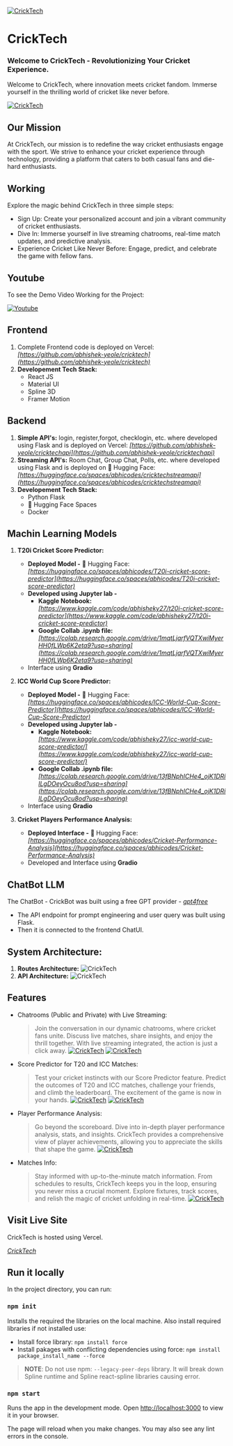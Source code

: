 [![CrickTech](https://cricktech.vercel.app/static/media/Road_Sense-removebg-preview.b109c5d8d6d88f54cabe.png)](https://cricktech.vercel.app/)
# CrickTech
### Welcome to CrickTech - Revolutionizing Your Cricket Experience.

Welcome to CrickTech, where innovation meets cricket fandom. Immerse yourself in the thrilling world of cricket like never before.

[![CrickTech](https://lh3.googleusercontent.com/u/0/drive-viewer/AK7aPaDzb3Tq0LeMeKVqTdl9k_D8be6ouRxs_ferNbs0HQpWeLXO1xY-lj4xtHrCHvR0RbWQiIXvFJazo2DTMX7iFY3oUwRrEA=w1960-h4012)](https://cricktech.vercel.app/)

## Our Mission

At CrickTech, our mission is to redefine the way cricket enthusiasts engage with the sport. We strive to enhance your cricket experience through technology, providing a platform that caters to both casual fans and die-hard enthusiasts.

## Working
Explore the magic behind CrickTech in three simple steps:
- Sign Up: Create your personalized account and join a vibrant community of cricket enthusiasts.
- Dive In: Immerse yourself in live streaming chatrooms, real-time match updates, and predictive analysis.
- Experience Cricket Like Never Before: Engage, predict, and celebrate the game with fellow fans.

## Youtube
To see the Demo Video Working for the Project:

[![Youtube](https://img.youtube.com/vi/gTrvaIQp_sg/0.jpg)](https://www.youtube.com/watch?v=gTrvaIQp_sg)

## Frontend
1. Complete Frontend code is deployed on Vercel: _[https://github.com/abhishek-yeole/cricktech](https://github.com/abhishek-yeole/cricktech)_
2. **Developement Tech Stack:**
   - React JS
   - Material UI
   - Spline 3D
   - Framer Motion

## Backend
1. **Simple API's:** login, register,forgot, checklogin, etc. where developed using Flask and is deployed on Vercel: _[https://github.com/abhishek-yeole/cricktechapi](https://github.com/abhishek-yeole/cricktechapi)_
2. **Streaming API's:** Room Chat, Group Chat, Polls, etc. where developed using Flask and is deployed on 🤗 Hugging Face: _[https://huggingface.co/spaces/abhicodes/cricktechstreamapi](https://huggingface.co/spaces/abhicodes/cricktechstreamapi)_
3. **Developement Tech Stack:**
   - Python Flask
   - 🤗 Hugging Face Spaces
   - Docker


## Machin Learning Models
1. **T20i Cricket Score Predictor:**
   - **Deployed Model -** 🤗 Hugging Face: _[https://huggingface.co/spaces/abhicodes/T20i-cricket-score-predictor](https://huggingface.co/spaces/abhicodes/T20i-cricket-score-predictor)_
   - **Developed using Jupyter lab -**
     - **Kaggle Notebook:** _[https://www.kaggle.com/code/abhisheky27/t20i-cricket-score-predictor](https://www.kaggle.com/code/abhisheky27/t20i-cricket-score-predictor)_
     - **Google Collab .ipynb file:** _[https://colab.research.google.com/drive/1mqtLjarfVQTXwiMyerHH0fLWp6K2eta9?usp=sharing](https://colab.research.google.com/drive/1mqtLjarfVQTXwiMyerHH0fLWp6K2eta9?usp=sharing)_
   - Interface using **Gradio**

2. **ICC World Cup Score Predictor:**
   - **Deployed Model -** 🤗 Hugging Face: _[https://huggingface.co/spaces/abhicodes/ICC-World-Cup-Score-Predictor](https://huggingface.co/spaces/abhicodes/ICC-World-Cup-Score-Predictor)_
   - **Developed using Jupyter lab -**
     - **Kaggle Notebook:** _[https://www.kaggle.com/code/abhisheky27/icc-world-cup-score-predictor/](https://www.kaggle.com/code/abhisheky27/icc-world-cup-score-predictor/)_
     - **Google Collab .ipynb file:** _[https://colab.research.google.com/drive/13fBNphICHe4_ojK1DRiILgDOeyOcu8od?usp=sharing](https://colab.research.google.com/drive/13fBNphICHe4_ojK1DRiILgDOeyOcu8od?usp=sharing)_
   - Interface using **Gradio**

3. **Cricket Players Performance Analysis:**
   - **Deployed Interface -** 🤗 Hugging Face: _[https://huggingface.co/spaces/abhicodes/Cricket-Performance-Analysis](https://huggingface.co/spaces/abhicodes/Cricket-Performance-Analysis)_
   - Developed and Interface using **Gradio**

## ChatBot LLM
The ChatBot - CrickBot was built using a free GPT provider - _[gpt4free](https://pypi.org/project/gpt4free/0.0.2.6/)_
   - The API endpoint for prompt engineering and user query was built using Flask.
   - Then it is connected to the frontend ChatUI.

## **System Architecture:**
1. **Routes Architecture:**
   ![CrickTech](https://lh3.googleusercontent.com/u/0/drive-viewer/AK7aPaBhTOKQ2G7VzGU8tCPKPGFUQmc_Tez9oRbjDZfxHfFhm2m8WGfAhjd-5faqsjbPGcnuRs4XsAdEn0yoJkpylK6VXaFfkw=w8462-h10071)
2. **API Architecture:**
   ![CrickTech](https://lh3.googleusercontent.com/u/0/drive-viewer/AK7aPaCcNq1exlmWGU229fiu68DIENmadIcx1mTa85WWbMfWjM8LO2-zaCxqSSHiBXnj9jMMCacB9X7-UE9P3pE0TWfzCxZljg=w1607-h4012)


## Features

- Chatrooms (Public and Private) with Live Streaming:
  > Join the conversation in our dynamic chatrooms, where cricket fans unite. Discuss live matches, share insights, and enjoy the thrill together. With live streaming integrated, the action is just a click away.
[![CrickTech](https://lh3.googleusercontent.com/u/0/drive-viewer/AK7aPaBkdZJ7oxGciB_-AOHrdvSuSofCADbPTwZV91oNJlZOoR4vwDK0GuAjYs3pK8vKJET4f7-Nm31JABWFFxJ0rfsHT_PX1g=w1960-h4012)](https://cricktech.vercel.app/)
[![CrickTech](https://lh3.googleusercontent.com/u/0/drive-viewer/AK7aPaCl5i_ggTc3xLMdwOvVd9c74v4hmTPxCXhPEZN_pKA4TsqsVcqeqRKwLjwluhdU1FKBOeHAZdE5Gy8UklRPEvdrjeasng=w1960-h4012)](https://cricktech.vercel.app/)

-  Score Predictor for T20 and ICC Matches:
   > Test your cricket instincts with our Score Predictor feature. Predict the outcomes of T20 and ICC matches, challenge your friends, and climb the leaderboard. The excitement of the game is now in your hands.
[![CrickTech](https://lh3.googleusercontent.com/u/0/drive-viewer/AK7aPaDrE7jLM1XTZfrMSDU_vtCusxnxBSJ7evOg7cbb1I8_3fFSUJ26e83d9FiCvgz3zF7OGoEZLejDyvIcu6kkqjQXeV868Q=w1960-h4012)](https://cricktech.vercel.app/)
[![CrickTech](https://lh3.googleusercontent.com/u/0/drive-viewer/AK7aPaCDMSBSf2vju8R4_vSdY_ulQohnHB_biqjPEFeqY8rjK6W1F7rPnfNUdu7uxYRWAxgVD4daI0fISVBvig6JoaURARxaag=w1960-h4012)](https://cricktech.vercel.app/)

- Player Performance Analysis:
  > Go beyond the scoreboard. Dive into in-depth player performance analysis, stats, and insights. CrickTech provides a comprehensive view of player achievements, allowing you to appreciate the skills that shape the game.
[![CrickTech](https://lh3.googleusercontent.com/u/0/drive-viewer/AK7aPaCSsQaaPFu_adLpI8TMsyFO4n47IF9NbWULfiqsjsvRCW-laacCa7pr8jJ9m_ifJ1DpIebQOc49lRlzK0AIMeHvkE-UEQ=w1960-h4012)](https://cricktech.vercel.app/)

- Matches Info:
  > Stay informed with up-to-the-minute match information. From schedules to results, CrickTech keeps you in the loop, ensuring you never miss a crucial moment. Explore fixtures, track scores, and relish the magic of cricket unfolding in real-time.
[![CrickTech](https://lh3.googleusercontent.com/u/0/drive-viewer/AK7aPaAw346C8SHAfyJsKViiTj-3Ny-qJ8dfuPUnUKY_fUF7Gp7-RY4kqFYTetP1fny_WguhBKay8wfPv36jf_F1g9BRfI4XSQ=w1960-h4012)](https://cricktech.vercel.app/)

## Visit Live Site

CrickTech is hosted using Vercel.

_[CrickTech](https://cricktech.vercel.app/)_


## Run it locally

In the project directory, you can run:

### `npm init`

Installs the required the libraries on the local machine. Also install required libraries if not installed use:

- Install force library: `npm install force`
- Install pakages with conflicting dependencies using force: `npm install package_install_name --force`

> **NOTE**: Do not use npm: `--legacy-peer-deps` library. It will break down Spline runtime and Spline react-spline libraries causing error.

### `npm start`

Runs the app in the development mode. Open [http://localhost:3000](http://localhost:3000) to view it in your browser.

The page will reload when you make changes. You may also see any lint errors in the console.
